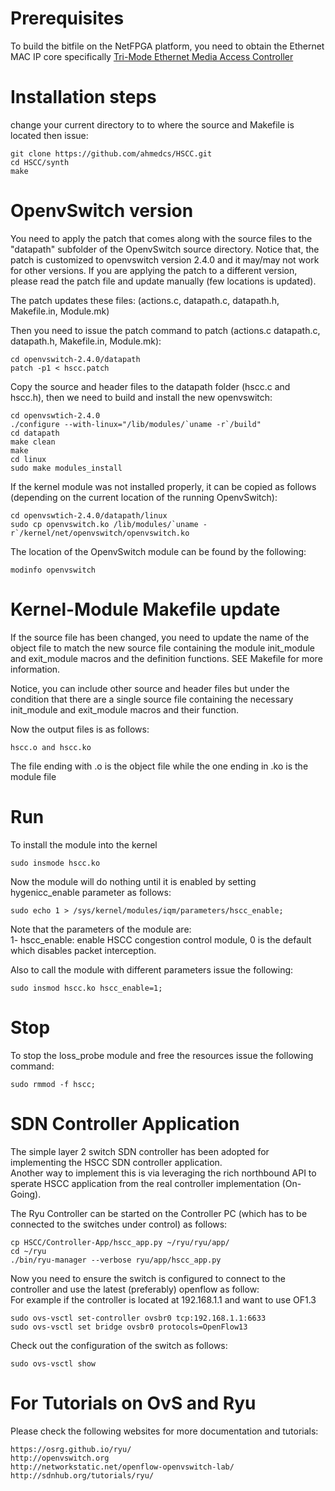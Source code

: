 # Prerequisites
To build the bitfile on the NetFPGA platform, you need to obtain the Ethernet MAC IP core specifically [Tri-Mode Ethernet Media Access Controller](https://www.xilinx.com/products/intellectual-property/temac.html) 

# Installation steps

change your current directory to to where the source and Makefile is located then issue:

```
git clone https://github.com/ahmedcs/HSCC.git
cd HSCC/synth
make
```

# OpenvSwitch version

You need to apply the patch that comes along with the source files to the "datapath" subfolder of the OpenvSwitch source directory. Notice that, the patch is customized to openvswitch version 2.4.0 and it may/may not work for other versions. If you are applying the patch to a different version, please read the patch file and update manually (few locations is updated).

The patch updates these files: (actions.c, datapath.c, datapath.h, Makefile.in, Module.mk)

Then you need to issue the patch command to patch (actions.c datapath.c, datapath.h, Makefile.in, Module.mk):

```
cd openvswitch-2.4.0/datapath
patch -p1 < hscc.patch
```

Copy the source and header files to the datapath folder (hscc.c and hscc.h), then we need to build and install the new openvswitch:

```
cd openvswtich-2.4.0
./configure --with-linux="/lib/modules/`uname -r`/build"
cd datapath
make clean
make
cd linux
sudo make modules_install
```

If the kernel module was not installed properly, it can be copied as follows (depending on the current location of the running OpenvSwitch):
```
cd openvswtich-2.4.0/datapath/linux
sudo cp openvswitch.ko /lib/modules/`uname -r`/kernel/net/openvswitch/openvswitch.ko
```

The location of the OpenvSwitch module can be found by the following:
```
modinfo openvswitch
```

# Kernel-Module Makefile update
If the source file has been changed, you need to update the name of the object file to match the new source file containing the module init_module and exit_module macros and the definition functions. SEE Makefile for more information.

Notice, you can include other source and header files but under the condition that there are a single source file containing the necessary init_module and exit_module macros and their function.


Now the output files is as follows:
```
hscc.o and hscc.ko
```
The file ending with .o is the object file while the one ending in .ko is the module file


# Run
To install the module into the kernel
```
sudo insmode hscc.ko
```
Now the module will do nothing until it is enabled by setting hygenicc_enable parameter as follows:   

```
sudo echo 1 > /sys/kernel/modules/iqm/parameters/hscc_enable;
```

Note that the parameters of the module are:  
1- hscc_enable: enable HSCC congestion control module, 0 is the default which disables packet interception.  

Also to call the module with different parameters issue the following:
```
sudo insmod hscc.ko hscc_enable=1;
```


# Stop

To stop the loss_probe module and free the resources issue the following command:

```
sudo rmmod -f hscc;
```

# SDN Controller Application

The simple layer 2 switch SDN controller has been adopted for implementing the HSCC SDN controller application.  
Another way to implement this is via leveraging the rich northbound API to sperate HSCC application from the real controller implementation (On-Going).

The Ryu Controller can be started on the Controller PC (which has to be connected to the switches under control) as follows:
```
cp HSCC/Controller-App/hscc_app.py ~/ryu/ryu/app/
cd ~/ryu
./bin/ryu-manager --verbose ryu/app/hscc_app.py
```

Now you need to ensure the switch is configured to connect to the controller and use the latest (preferably) openflow as follow:  
For example if the controller is located at 192.168.1.1 and want to use OF1.3
```
sudo ovs-vsctl set-controller ovsbr0 tcp:192.168.1.1:6633
sudo ovs-vsctl set bridge ovsbr0 protocols=OpenFlow13
```

Check out the configuration of the switch as follows:
```
sudo ovs-vsctl show
```


# For Tutorials on OvS and Ryu
Please check the following websites for more documentation and tutorials:  
```
https://osrg.github.io/ryu/
http://openvswitch.org
http://networkstatic.net/openflow-openvswitch-lab/
http://sdnhub.org/tutorials/ryu/
```
